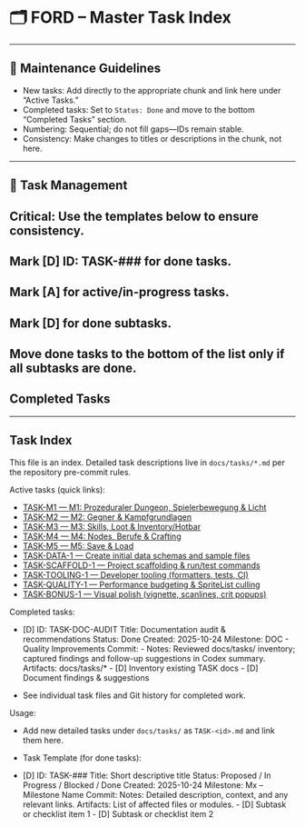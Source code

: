 # 🗂 FORD – Master Task Index

---

## 📜 Maintenance Guidelines

- New tasks: Add directly to the appropriate chunk and link here under “Active Tasks.”
- Completed tasks: Set to `Status: Done` and move to the bottom “Completed Tasks” section.
- Numbering: Sequential; do not fill gaps—IDs remain stable.
- Consistency: Make changes to titles or descriptions in the chunk, not here.

---


## 🔧 Task Management

## Critical: Use the templates below to ensure consistency.

## Mark [D] ID: TASK-### for done tasks.

## Mark [A] for active/in-progress tasks.

## Mark [D] for done subtasks.

## Move done tasks to the bottom of the list only if all subtasks are done.

## Completed Tasks



---

## Task Index

This file is an index. Detailed task descriptions live in `docs/tasks/*.md` per the repository pre-commit rules.

Active tasks (quick links):

- [TASK-M1 — M1: Prozeduraler Dungeon, Spielerbewegung & Licht](./tasks/TASK-M1.md)
- [TASK-M2 — M2: Gegner & Kampfgrundlagen](./tasks/TASK-M2.md)
- [TASK-M3 — M3: Skills, Loot & Inventory/Hotbar](./tasks/TASK-M3.md)
- [TASK-M4 — M4: Nodes, Berufe & Crafting](./tasks/TASK-M4.md)
- [TASK-M5 — M5: Save & Load](./tasks/TASK-M5.md)
- [TASK-DATA-1 — Create initial data schemas and sample files](./tasks/TASK-DATA-1.md)
- [TASK-SCAFFOLD-1 — Project scaffolding & run/test commands](./tasks/TASK-SCAFFOLD-1.md)
- [TASK-TOOLING-1 — Developer tooling (formatters, tests, CI)](./tasks/TASK-TOOLING-1.md)
- [TASK-QUALITY-1 — Performance budgeting & SpriteList culling](./tasks/TASK-QUALITY-1.md)
- [TASK-BONUS-1 — Visual polish (vignette, scanlines, crit popups)](./tasks/TASK-BONUS-1.md)

Completed tasks:

- [D] ID: TASK-DOC-AUDIT
                  Title: Documentation audit & recommendations
                  Status: Done
                  Created: 2025-10-24
                  Milestone: DOC - Quality Improvements
                  Commit: -
                  Notes: Reviewed docs/tasks/ inventory; captured findings and follow-up suggestions in Codex summary.
                  Artifacts: docs/tasks/*
                  - [D] Inventory existing TASK docs
                  - [D] Document findings & suggestions

- See individual task files and Git history for completed work.

Usage:

- Add new detailed tasks under `docs/tasks/` as `TASK-<id>.md` and link them here.


- Task Template (for done tasks):
- [D] ID: TASK-###
                  Title: Short descriptive title
                  Status: Proposed / In Progress / Blocked / Done
                  Created: 2025-10-24
                  Milestone: Mx – Milestone Name
                  Commit: <git-sha-if-applicable>
                  Notes: Detailed description, context, and any relevant links.
                  Artifacts: List of affected files or modules.
                  - [D] Subtask or checklist item 1
                  - [D] Subtask or checklist item 2

```
